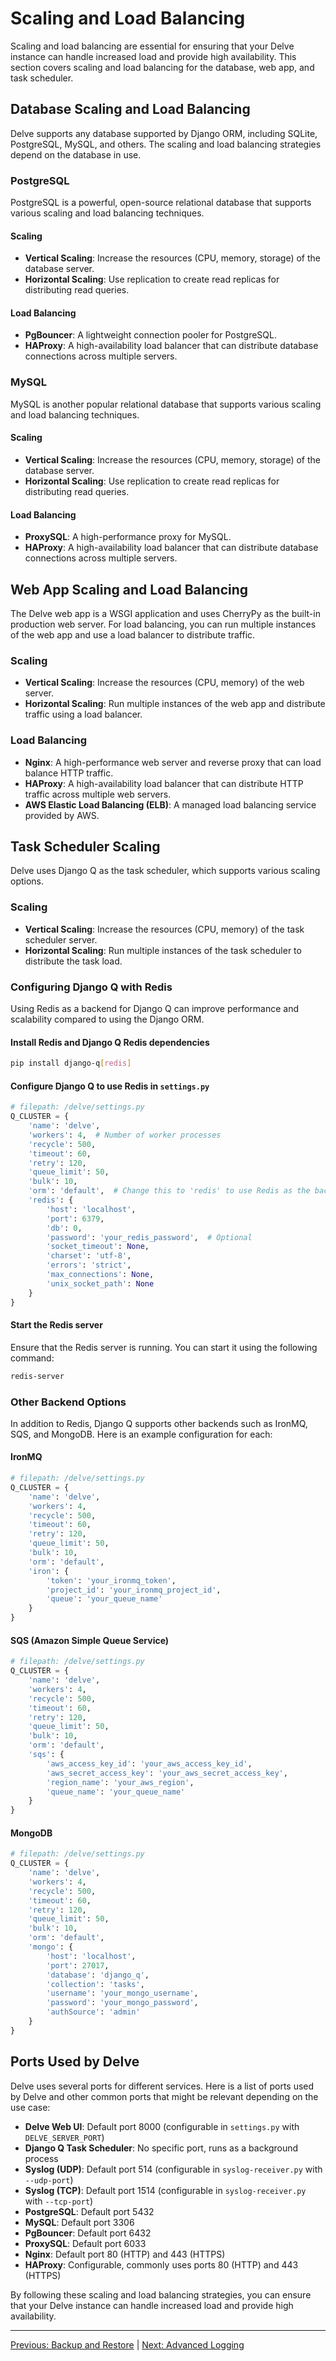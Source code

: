 # Scaling and Load Balancing

Scaling and load balancing are essential for ensuring that your Delve instance can handle increased load and provide high availability. This section covers scaling and load balancing for the database, web app, and task scheduler.

## Database Scaling and Load Balancing
Delve supports any database supported by Django ORM, including SQLite, PostgreSQL, MySQL, and others. The scaling and load balancing strategies depend on the database in use.

### PostgreSQL
PostgreSQL is a powerful, open-source relational database that supports various scaling and load balancing techniques.

#### Scaling
- **Vertical Scaling**: Increase the resources (CPU, memory, storage) of the database server.
- **Horizontal Scaling**: Use replication to create read replicas for distributing read queries.

#### Load Balancing
- **PgBouncer**: A lightweight connection pooler for PostgreSQL.
- **HAProxy**: A high-availability load balancer that can distribute database connections across multiple servers.

### MySQL
MySQL is another popular relational database that supports various scaling and load balancing techniques.

#### Scaling
- **Vertical Scaling**: Increase the resources (CPU, memory, storage) of the database server.
- **Horizontal Scaling**: Use replication to create read replicas for distributing read queries.

#### Load Balancing
- **ProxySQL**: A high-performance proxy for MySQL.
- **HAProxy**: A high-availability load balancer that can distribute database connections across multiple servers.

## Web App Scaling and Load Balancing
The Delve web app is a WSGI application and uses CherryPy as the built-in production web server. For load balancing, you can run multiple instances of the web app and use a load balancer to distribute traffic.

### Scaling
- **Vertical Scaling**: Increase the resources (CPU, memory) of the web server.
- **Horizontal Scaling**: Run multiple instances of the web app and distribute traffic using a load balancer.

### Load Balancing
- **Nginx**: A high-performance web server and reverse proxy that can load balance HTTP traffic.
- **HAProxy**: A high-availability load balancer that can distribute HTTP traffic across multiple web servers.
- **AWS Elastic Load Balancing (ELB)**: A managed load balancing service provided by AWS.

## Task Scheduler Scaling
Delve uses Django Q as the task scheduler, which supports various scaling options.

### Scaling
- **Vertical Scaling**: Increase the resources (CPU, memory) of the task scheduler server.
- **Horizontal Scaling**: Run multiple instances of the task scheduler to distribute the task load.

### Configuring Django Q with Redis
Using Redis as a backend for Django Q can improve performance and scalability compared to using the Django ORM.

#### Install Redis and Django Q Redis dependencies
```bash
pip install django-q[redis]
```

#### Configure Django Q to use Redis in `settings.py`
```python
# filepath: /delve/settings.py
Q_CLUSTER = {
    'name': 'delve',
    'workers': 4,  # Number of worker processes
    'recycle': 500,
    'timeout': 60,
    'retry': 120,
    'queue_limit': 50,
    'bulk': 10,
    'orm': 'default',  # Change this to 'redis' to use Redis as the backend
    'redis': {
        'host': 'localhost',
        'port': 6379,
        'db': 0,
        'password': 'your_redis_password',  # Optional
        'socket_timeout': None,
        'charset': 'utf-8',
        'errors': 'strict',
        'max_connections': None,
        'unix_socket_path': None
    }
}
```

#### Start the Redis server
Ensure that the Redis server is running. You can start it using the following command:
```bash
redis-server
```

### Other Backend Options
In addition to Redis, Django Q supports other backends such as IronMQ, SQS, and MongoDB. Here is an example configuration for each:

#### IronMQ
```python
# filepath: /delve/settings.py
Q_CLUSTER = {
    'name': 'delve',
    'workers': 4,
    'recycle': 500,
    'timeout': 60,
    'retry': 120,
    'queue_limit': 50,
    'bulk': 10,
    'orm': 'default',
    'iron': {
        'token': 'your_ironmq_token',
        'project_id': 'your_ironmq_project_id',
        'queue': 'your_queue_name'
    }
}
```

#### SQS (Amazon Simple Queue Service)
```python
# filepath: /delve/settings.py
Q_CLUSTER = {
    'name': 'delve',
    'workers': 4,
    'recycle': 500,
    'timeout': 60,
    'retry': 120,
    'queue_limit': 50,
    'bulk': 10,
    'orm': 'default',
    'sqs': {
        'aws_access_key_id': 'your_aws_access_key_id',
        'aws_secret_access_key': 'your_aws_secret_access_key',
        'region_name': 'your_aws_region',
        'queue_name': 'your_queue_name'
    }
}
```

#### MongoDB
```python
# filepath: /delve/settings.py
Q_CLUSTER = {
    'name': 'delve',
    'workers': 4,
    'recycle': 500,
    'timeout': 60,
    'retry': 120,
    'queue_limit': 50,
    'bulk': 10,
    'orm': 'default',
    'mongo': {
        'host': 'localhost',
        'port': 27017,
        'database': 'django_q',
        'collection': 'tasks',
        'username': 'your_mongo_username',
        'password': 'your_mongo_password',
        'authSource': 'admin'
    }
}
```

## Ports Used by Delve
Delve uses several ports for different services. Here is a list of ports used by Delve and other common ports that might be relevant depending on the use case:

- **Delve Web UI**: Default port 8000 (configurable in `settings.py` with `DELVE_SERVER_PORT`)
- **Django Q Task Scheduler**: No specific port, runs as a background process
- **Syslog (UDP)**: Default port 514 (configurable in `syslog-receiver.py` with `--udp-port`)
- **Syslog (TCP)**: Default port 1514 (configurable in `syslog-receiver.py` with `--tcp-port`)
- **PostgreSQL**: Default port 5432
- **MySQL**: Default port 3306
- **PgBouncer**: Default port 6432
- **ProxySQL**: Default port 6033
- **Nginx**: Default port 80 (HTTP) and 443 (HTTPS)
- **HAProxy**: Configurable, commonly uses ports 80 (HTTP) and 443 (HTTPS)

By following these scaling and load balancing strategies, you can ensure that your Delve instance can handle increased load and provide high availability.

---

[Previous: Backup and Restore](Backup_and_Restore.md) | [Next: Advanced Logging](Advanced_Logging.md)
